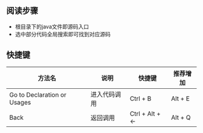 
## 阅读步骤
- 根目录下的java文件即源码入口
- 选中部分代码全局搜索即可找到对应源码


## 快捷键
| 方法名                      | 说明         | 快捷键         | 推荐增加 |
| --------------------------- | ------------ | -------------- | -------- |
| Go to Declaration or Usages | 进入代码调用 | Ctrl + B       | Alt + E  |
| Back                        | 返回调用     | Ctrl + Alt + ← | Alt + Q  |
